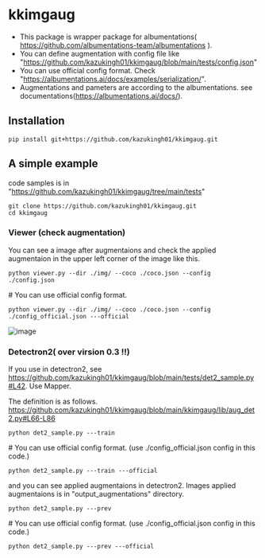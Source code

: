 # kkimgaug
- This package is wrapper package for albumentations( https://github.com/albumentations-team/albumentations ).
- You can define augmentation with config file like "https://github.com/kazukingh01/kkimgaug/blob/main/tests/config.json"
- You can use official config format. Check "https://albumentations.ai/docs/examples/serialization/".
- Augmentations and pameters are according to the albumentations. see documentations(https://albumentations.ai/docs/). 

## Installation
```
pip install git+https://github.com/kazukingh01/kkimgaug.git
```

## A simple example
code samples is in "https://github.com/kazukingh01/kkimgaug/tree/main/tests"
```
git clone https://github.com/kazukingh01/kkimgaug.git
cd kkimgaug
```

### Viewer (check augmentation)
You can see a image after augmentaions and check the applied augmentaion in the upper left corner of the image like this.
```
python viewer.py --dir ./img/ --coco ./coco.json --config ./config.json 
```
\# You can use official config format.
```
python viewer.py --dir ./img/ --coco ./coco.json --config ./config_official.json ---official
```
![image](https://i.imgur.com/2D8GxAY.png)

### Detectron2( over virsion 0.3 !!)
If you use in detectron2, see https://github.com/kazukingh01/kkimgaug/blob/main/tests/det2_sample.py#L42. Use Mapper.

The definition is as follows.
https://github.com/kazukingh01/kkimgaug/blob/main/kkimgaug/lib/aug_det2.py#L66-L86
```
python det2_sample.py ---train
```
\# You can use official config format. (use ./config_official.json config in this code.)
```
python det2_sample.py ---train ---official
```
and you can see applied augmentaions in detectron2.
Images applied augmentaions is in "output_augmentations" directory.
```
python det2_sample.py ---prev
```
\# You can use official config format. (use ./config_official.json config in this code.)
```
python det2_sample.py ---prev ---official
```
